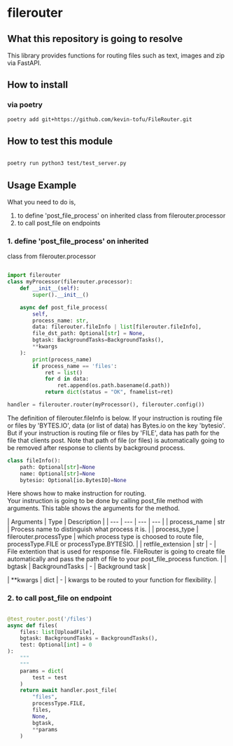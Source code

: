 
# filerouter  

## What this repository is going to resolve

This library provides functions for routing files such as text, images and zip via FastAPI.

## How to install

### via poetry

```bash
poetry add git+https://github.com/kevin-tofu/FileRouter.git
```

## How to test this module

```bash

poetry run python3 test/test_server.py

```

## Usage Example

What you need to do is,  
  1. to define 'post_file_process' on inherited class from filerouter.processor
  2. to call post_file on endpoints

### 1. define 'post_file_process' on inherited
 class from filerouter.processor

```python

import filerouter
class myProcessor(filerouter.processor):
    def __init__(self):
        super().__init__()

    async def post_file_process(
        self,
        process_name: str,
        data: filerouter.fileInfo | list[filerouter.fileInfo],
        file_dst_path: Optional[str] = None,
        bgtask: BackgroundTasks=BackgroundTasks(),
        **kwargs
    ):
        print(process_name)
        if process_name == 'files':
            ret = list()
            for d in data:
                ret.append(os.path.basename(d.path))
            return dict(status = "OK", fnamelist=ret)

handler = filerouter.router(myProcessor(), filerouter.config())
```

 The definition of filerouter.fileInfo is below.
If your instruction is routing file or files by 'BYTES.IO', data (or list of data) has Bytes.io on the key 'bytesio'. But if your instruction is routing file or files by 'FILE', data has path for the file that clients post. Note that path of file (or files) is automatically going to be removed after response to clients by background process.  

```Python
class fileInfo():
    path: Optional[str]=None
    name: Optional[str]=None
    bytesio: Optional[io.BytesIO]=None
```

Here shows how to make instruction for routing.  
Your instruction is going to be done by calling post_file method with arguments.
This table shows the  arguments for the method.

| Arguments | Type | Description |
| --- | --- | --- | --- |
| process_name | str | Process name to distinguish what process it is. |
| process_type | filerouter.processType | which process type is choosed to route file, processType.FILE or processType.BYTESIO. |
| retfile_extension | str | - | File extention that is used for response file. FileRouter is going to create file automatically and pass the path of file to your post_file_process function. |
| bgtask | BackgroundTasks | - | Background task |

| **kwargs | dict | - | kwargs to be routed to your function for flexibility. |

### 2. to call post_file on endpoint

```python

@test_router.post('/files')
async def files(
    files: list[UploadFile],
    bgtask: BackgroundTasks = BackgroundTasks(),
    test: Optional[int] = 0
):
    """
    """
    params = dict(
        test = test
    )
    return await handler.post_file(
        "files",
        processType.FILE,
        files,
        None,
        bgtask,
        **params
    )
```

